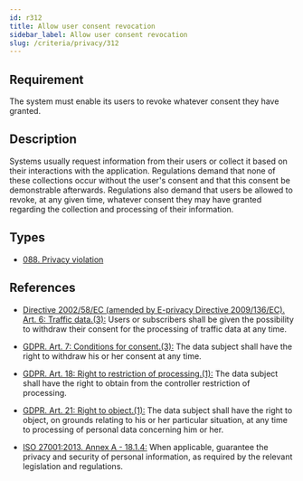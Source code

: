 ```yaml
---
id: r312
title: Allow user consent revocation
sidebar_label: Allow user consent revocation
slug: /criteria/privacy/312
---
```


## Requirement

The system must enable its users
to revoke whatever consent they have granted.

## Description

Systems usually request information
from their users or collect it based
on their interactions with the application.
Regulations demand
that none of these collections occur
without the user's consent
and that this consent be demonstrable afterwards.
Regulations
also demand that users be allowed to revoke,
at any given time,
whatever consent they may have granted
regarding the collection and processing
of their information.

## Types

- [088. Privacy violation](/types/088)

## References

- [Directive 2002/58/EC (amended by E-privacy Directive 2009/136/EC). Art. 6: Traffic data.(3):](https://eur-lex.europa.eu/legal-content/EN/TXT/PDF/?uri=CELEX:02002L0058-20091219)
Users or subscribers
shall be given the possibility
to withdraw their consent
for the processing of traffic data
at any time.

- [GDPR. Art. 7: Conditions for consent.(3):](https://gdpr-info.eu/art-7-gdpr/)
The data subject shall have the right
to withdraw his or her consent
at any time.

- [GDPR. Art. 18: Right to restriction of processing.(1):](https://gdpr-info.eu/art-18-gdpr/)
The data subject
shall have the right to obtain
from the controller restriction
of processing.

- [GDPR. Art. 21: Right to object.(1):](https://gdpr-info.eu/art-21-gdpr/)
The data subject
shall have the right to object,
on grounds relating
to his or her particular situation,
at any time to processing of personal data
concerning him or her.

- [ISO 27001:2013. Annex A - 18.1.4:](https://www.iso.org/obp/ui/#iso:std:54534:en)
When applicable,
guarantee the privacy and security
of personal information,
as required by the relevant legislation
and regulations.
